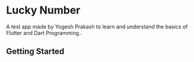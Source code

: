 # Lucky Number

A test app made by Yogesh Prakash to learn and understand the basics of Flutter and Dart Programming..


## Getting Started


